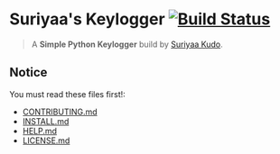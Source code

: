 # Suriyaa's Keylogger [![Build Status](https://travis-ci.org/SuriyaaKudoIsc/keylogger.svg?branch=master)](https://travis-ci.org/SuriyaaKudoIsc/keylogger)

> A **Simple Python Keylogger** build by [Suriyaa Kudo](https://j.mp/ItsSuriyaa). 


## Notice

You must read these files first!:

* [CONTRIBUTING.md](.github/CONTRIBUTING.md)
* [INSTALL.md](INSTALL.md)
* [HELP.md](HELP.md)
* [LICENSE.md](LICENSE.md)
